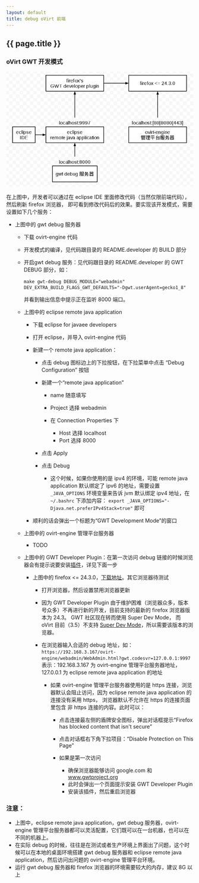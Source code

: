 ```yaml
---
layout: default
title: debug oVirt 前端
---
```


## {{ page.title }}

### oVirt GWT 开发模式

![](/images/2015/debug-ovirt-frontend.png)

在上图中，开发者可以通过在 eclipse IDE 里面修改代码（当然仅限前端代码），然后刷新 firefox 浏览器，
即可看到修改代码后的效果。要实现该开发模式，需要设置如下几个服务：

* 上图中的 gwt debug 服务器

  * 下载 ovirt-engine 代码
  * 开发模式的编译，见代码跟目录的 README.developer 的 BUILD 部分
  * 开启gwt debug 服务：见代码跟目录的 README.developer 的 GWT DEBUG 部分，如：

    ~~~
    make gwt-debug DEBUG_MODULE="webadmin" DEV_EXTRA_BUILD_FLAGS_GWT_DEFAULTS="-Dgwt.userAgent=gecko1_8"
    ~~~

    并看到输出信息中提示正在监听 8000 端口。
  * 上图中的 eclipse remote java application

    * 下载 eclipse for javaee developers
    * 打开 eclipse，并导入 ovirt-engine 代码
    * 新建一个 remote java application：

      * 点击 debug 图标边上的下拉按钮，在下拉菜单中点击 “Debug Configuration” 按钮
      * 新建一个“remote java application”

        * name 随意填写
        * Project 选择 webadmin
        * 在 Connection Properties 下

          * Host 选择 localhost
          * Port 选择 8000
      * 点击 Apply
      * 点击 Debug

        * 这个时候，如果你使用的是 ipv4 的环境，可能 remote java application 默认绑定了 ipv6 的地址，需要设置 ```_JAVA_OPTIONS``` 环境变量来告诉 jvm 默认绑定 ipv4 地址，在 ```~/.bashrc``` 下添加内容： ```export _JAVA_OPTIONS="-Djava.net.preferIPv4Stack=true"``` 即可

    * 顺利的话会弹出一个标题为“GWT Development Mode”的窗口

  * 上图中的 ovirt-engine 管理平台服务器

    * TODO

  * 上图中的 GWT Developer Plugin：在第一次访问 debug 链接的时候浏览器会有提示说要安装[插件](https://dl-ssl.google.com/gwt/plugins/firefox/gwt-dev-plugin.xpi)，详见下面一步

    * 上图中的 firefox <= 24.3.0，[下载地址](https://ftp.mozilla.org/pub/mozilla.org/firefox/releases/24.3.0esr/linux-x86_64/en-US/firefox-24.3.0esr.tar.bz2)。其它浏览器待测试

      * 打开浏览器，然后设置禁用浏览器更新
      * 因为 GWT Developer Plugin 由于维护困难（浏览器众多，版本号众多）不再进行新的开发，目前支持的最新的 firefox 浏览器版本为 24.3。
        GWT 社区现在转而使用 Super Dev Mode， 而 oVirt 目前（3.5）不支持 [Super Dev Mode](http://www.gwtproject.org/articles/superdevmode.html)，所以需要该版本的浏览器。
      * 在浏览器输入合适的 debug 地址，如：```https://192.168.3.167/ovirt-engine/webadmin/WebAdmin.html?gwt.codesvr=127.0.0.1:9997```
        表示：192.168.3.167 为 ovirt-engine 管理平台服务器地址，127.0.0.1 为 eclipse remote java application 的地址

        * 如果 ovirt-engine 管理平台服务器使用的是 https 连接，浏览器默认会阻止访问，因为 eclipse remote java application 的连接没有采用 https，
          浏览器默认不允许在 https 的连接页面里包含 非 https 连接的内容。此时可以：

          * 点击连接最左侧的盾牌安全图标，弹出对话框提示“Firefox has blocked content that isn't secure”
          * 点击对话框右下角下拉项目：“Disable Protection on This Page”
          * 如果是第一次访问

            * 确保浏览器能够访问 google.com  和 www.gwtproject.org
            * 此时会弹出一个页面提示安装 GWT Developer Plugin
            * 安装该插件，然后重启浏览器

### 注意：

* 上图中，eclipse remote java application，gwt debug 服务器，ovirt-engine 管理平台服务器都可以灵活配置，它们既可以在一台机器，也可以在不同的机器上。
* 在实际 debug 的时候，往往是在测试或者生产环境上界面出了问题，这个时候可以在本地的桌面环境搭建 gwt debug 服务器和 eclipse remote java application，然后访问出问题的 ovirt-engine 管理平台环境。
* 运行 gwt debug 服务器和 firefox 浏览器的环境需要较大的内存，建议 8G 以上
